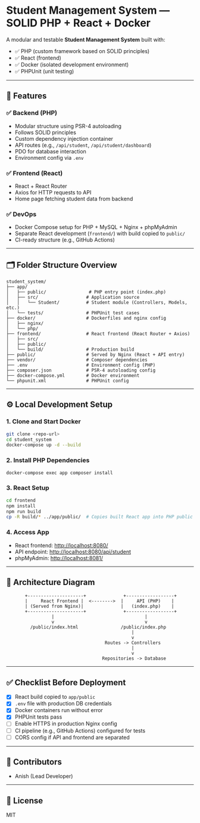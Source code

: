 # Student Management System — SOLID PHP + React + Docker

A modular and testable **Student Management System** built with:

* ✅ PHP (custom framework based on SOLID principles)
* ✅ React (frontend)
* ✅ Docker (isolated development environment)
* ✅ PHPUnit (unit testing)

---

## 🚀 Features

### ✅ Backend (PHP)

* Modular structure using PSR-4 autoloading
* Follows SOLID principles
* Custom dependency injection container
* API routes (e.g., `/api/student`, `/api/student/dashboard`)
* PDO for database interaction
* Environment config via `.env`

### ✅ Frontend (React)

* React + React Router
* Axios for HTTP requests to API
* Home page fetching student data from backend

### ✅ DevOps

* Docker Compose setup for PHP + MySQL + Nginx + phpMyAdmin
* Separate React development (`frontend/`) with build copied to `public/`
* CI-ready structure (e.g., GitHub Actions)

---

## 🗂️ Folder Structure Overview

```
student_system/
├── app/
│   ├── public/                # PHP entry point (index.php)
│   ├── src/                  # Application source
│   │   └── Student/          # Student module (Controllers, Models, etc.)
│   └── tests/                # PHPUnit test cases
├── docker/                   # Dockerfiles and nginx config
│   ├── nginx/
│   └── php/
├── frontend/                 # React frontend (React Router + Axios)
│   ├── src/
│   ├── public/
│   └── build/                # Production build
├── public/                   # Served by Nginx (React + API entry)
├── vendor/                   # Composer dependencies
├── .env                      # Environment config (PHP)
├── composer.json             # PSR-4 autoloading config
├── docker-compose.yml        # Docker environment
└── phpunit.xml               # PHPUnit config
```

---

## ⚙️ Local Development Setup

### 1. Clone and Start Docker

```bash
git clone <repo-url>
cd student_system
docker-compose up -d --build
```

### 2. Install PHP Dependencies

```bash
docker-compose exec app composer install
```

### 3. React Setup

```bash
cd frontend
npm install
npm run build
cp -R build/* ../app/public/  # Copies built React app into PHP public folder
```

### 4. Access App

* React frontend: [http://localhost:8080/](http://localhost:8080/)
* API endpoint: [http://localhost:8080/api/student](http://localhost:8080/api/student)
* phpMyAdmin: [http://localhost:8081/](http://localhost:8081/)

---

## 🔁 Architecture Diagram

```
       +---------------------+              +------------------+
       |     React Frontend |  <-------->  |     API (PHP)    |
       | (Served from Nginx)|              |   (index.php)    |
       +---------------------+              +------------------+
                 |                                  |
                 v                                  v
         /public/index.html                /public/index.php
                                               |
                                               v
                                     Routes -> Controllers
                                               |
                                               v
                                    Repositories -> Database
```

---

## ✅ Checklist Before Deployment

* [x] React build copied to `app/public`
* [x] `.env` file with production DB credentials
* [x] Docker containers run without error
* [x] PHPUnit tests pass
* [ ] Enable HTTPS in production Nginx config
* [ ] CI pipeline (e.g., GitHub Actions) configured for tests
* [ ] CORS config if API and frontend are separated

---

## 👥 Contributors

* Anish (Lead Developer)


---

## 📜 License

MIT
